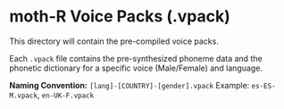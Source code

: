 # moth-R Voice Packs (.vpack)

This directory will contain the pre-compiled voice packs.

Each `.vpack` file contains the pre-synthesized phoneme data and the phonetic dictionary for a specific voice (Male/Female) and language.

**Naming Convention:**
`[lang]-[COUNTRY]-[gender].vpack`
Example: `es-ES-M.vpack`, `en-UK-F.vpack`
